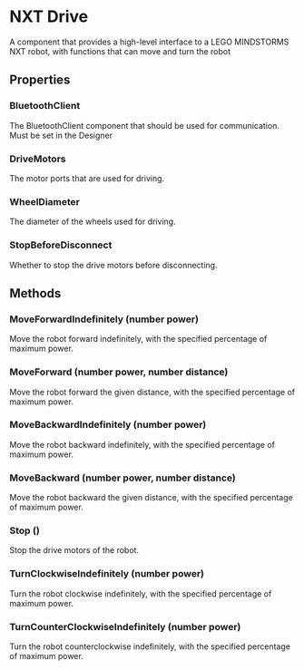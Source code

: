 # NXT Drive

A component that provides a high-level interface to a LEGO MINDSTORMS NXT robot, with functions that can move and turn the robot

## Properties

### BluetoothClient

The BluetoothClient component that should be used for communication. Must be set in the Designer

### DriveMotors

The motor ports that are used for driving.

### WheelDiameter

The diameter of the wheels used for driving.

### StopBeforeDisconnect

Whether to stop the drive motors before disconnecting.

## Methods

### MoveForwardIndefinitely \(number power\)

Move the robot forward indefinitely, with the specified percentage of maximum power.

### MoveForward \(number power, number distance\)

Move the robot forward the given distance, with the specified percentage of maximum power.

### MoveBackwardIndefinitely \(number power\)

Move the robot backward indefinitely, with the specified percentage of maximum power.

### MoveBackward \(number power, number distance\)

Move the robot backward the given distance, with the specified percentage of maximum power.

### Stop \(\)

Stop the drive motors of the robot.

### TurnClockwiseIndefinitely \(number power\)

Turn the robot clockwise indefinitely, with the specified percentage of maximum power.

### TurnCounterClockwiseIndefinitely \(number power\)

Turn the robot counterclockwise indefinitely, with the specified percentage of maximum power.

